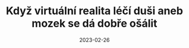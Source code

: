 ---
template: media-link
title:  Když virtuální realita léčí duši aneb mozek se dá dobře ošálit
date: 2023-02-26
link: https://www.idnes.cz/technet/veda/virtualni-realita-dusevni-zdravi-iveta-fajnerova.A230216_154351_veda_dyn
language: cz
---